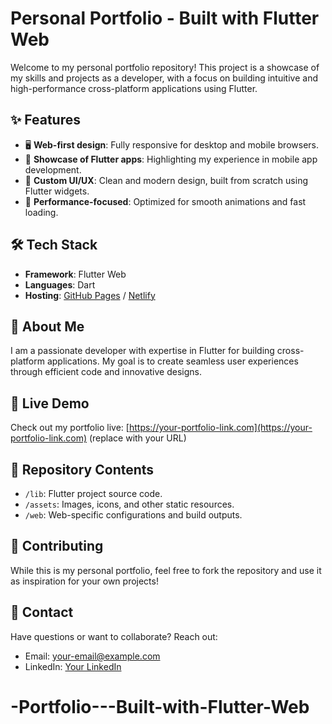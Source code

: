 # Personal Portfolio - Built with Flutter Web

Welcome to my personal portfolio repository! This project is a showcase of my skills and projects as a developer, with a focus on building intuitive and high-performance cross-platform applications using Flutter.

## ✨ Features
- 🖥️ **Web-first design**: Fully responsive for desktop and mobile browsers.
- 📱 **Showcase of Flutter apps**: Highlighting my experience in mobile app development.
- 🎨 **Custom UI/UX**: Clean and modern design, built from scratch using Flutter widgets.
- 🚀 **Performance-focused**: Optimized for smooth animations and fast loading.

## 🛠️ Tech Stack
- **Framework**: Flutter Web
- **Languages**: Dart
- **Hosting**: [GitHub Pages](https://pages.github.com/) / [Netlify](https://www.netlify.com/)

## 📌 About Me
I am a passionate developer with expertise in Flutter for building cross-platform applications. My goal is to create seamless user experiences through efficient code and innovative designs.

## 🌟 Live Demo
Check out my portfolio live: [https://your-portfolio-link.com](https://your-portfolio-link.com) (replace with your URL)

## 📂 Repository Contents
- `/lib`: Flutter project source code.
- `/assets`: Images, icons, and other static resources.
- `/web`: Web-specific configurations and build outputs.

## 🤝 Contributing
While this is my personal portfolio, feel free to fork the repository and use it as inspiration for your own projects!

## 📧 Contact
Have questions or want to collaborate? Reach out:
- Email: your-email@example.com
- LinkedIn: [Your LinkedIn](https://linkedin.com/in/your-profile)
# -Portfolio---Built-with-Flutter-Web